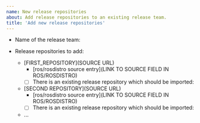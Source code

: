 ```yaml
---
name: New release repositories
about: Add release repositories to an existing release team.
title: 'Add new release repositories'
---
```


* Name of the release team: 

* Release repositories to add:
  <!--
  Before release repositories are created, repositories and packages should be submitted to the official rosdistro repository https://github.com/ros/rosdistro for naming review.
  The ros/rosdistro source entry link must be included for each repository.
  Guidelines for package naming are describe in REP-144: https://www.ros.org/reps/rep-0144.html

  If there are any existing release repositories which should have their contents imported into the ros2-gbp organization, list and link to them here.
  Leave the checkbox _unchecked_. The ros2-gbp administrator will check the box when they have completed the repository import.
  -->
  * [FIRST_REPOSITORY](SOURCE URL)
    * [ros/rosdistro source entry](LINK TO SOURCE FIELD IN ROS/ROSDISTRO)
    * [ ] There is an existing release repository which should be imported: <RELEASE REPOSITORY URL>
  * [SECOND REPOSITORY](SOURCE URL)
    * [ros/rosdistro source entry](LINK TO SOURCE FIELD IN ROS/ROSDISTRO)
    * [ ] There is an existing release repository which should be imported: <RELEASE REPOSITORY URL>
  * ...
